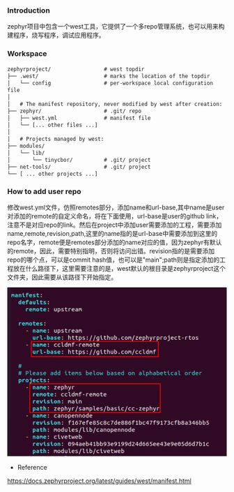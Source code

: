 ### Introduction
zephyr项目中包含一个west工具，它提供了一个多repo管理系统，也可以用来构建程序，烧写程序，调试应用程序。

### Workspace
```
zephyrproject/                 # west topdir
├── .west/                     # marks the location of the topdir
│   └── config                 # per-workspace local configuration file
│
│   # The manifest repository, never modified by west after creation:
├── zephyr/                    # .git/ repo
│   ├── west.yml               # manifest file
│   └── [... other files ...]
│
│   # Projects managed by west:
├── modules/
│   └── lib/
│       └── tinycbor/          # .git/ project
├── net-tools/                 # .git/ project
└── [ ... other projects ...]
```

### How to add user repo
修改west.yml文件，仿照remotes部分，添加name和url-base,其中name是user对添加的remote的自定义命名，将在下面使用，url-base是user的github link，注意不是对应repo的link。然后在project中添加user需要添加的工程，需要添加name,remote,revision,path,这里的name指的是url-base中需要添加到这里的repo名字，remote便是remotes部分添加的name对应的值，因为zephyr有默认的remote，因此，需要特别指明，否则将访问出错。revision指的是需要添加repo的哪个点，可以是commit hash值，也可以是"main";path则是指定添加的工程放在什么路径下，这里需要注意的是，west默认的根目录是zephyrproject这个文件夹，因此需要从该路径下开始指定。

![Mainefest](https://github.com/ccldmf/zephyr/blob/main/Picture/WestMainefest.png)

* Reference

https://docs.zephyrproject.org/latest/guides/west/manifest.html
